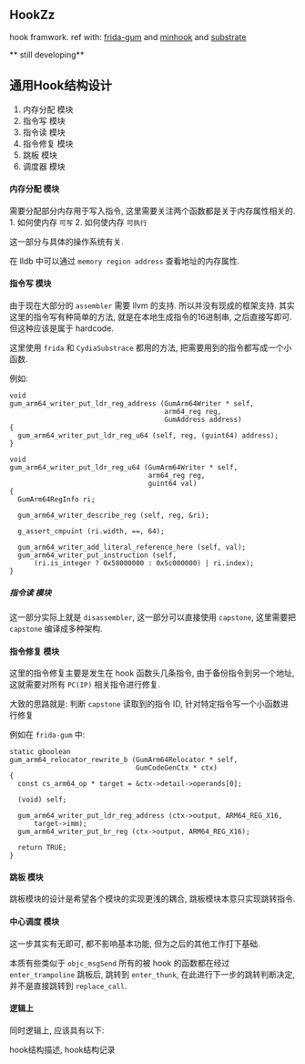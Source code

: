 ## HookZz

hook framwork. ref with: [frida-gum](https://github.com/frida/frida-gum) and [minhook](https://github.com/TsudaKageyu/minhook) and [substrate](https://github.com/jevinskie/substrate)

** still developing**

## 通用Hook结构设计

1. 内存分配 模块
2. 指令写 模块
3. 指令读 模块
4. 指令修复 模块
5. 跳板 模块
6. 调度器 模块

#### 内存分配 模块

需要分配部分内存用于写入指令, 这里需要关注两个函数都是关于内存属性相关的. 1. 如何使内存 `可写` 2. 如何使内存 `可执行`

这一部分与具体的操作系统有关.

在 lldb 中可以通过 `memory region address` 查看地址的内存属性.

#### 指令写 模块

由于现在大部分的 `assembler` 需要 llvm 的支持. 所以并没有现成的框架支持. 其实这里的指令写有种简单的方法, 就是在本地生成指令的16进制串, 之后直接写即可. 但这种应该是属于 hardcode.

这里使用 `frida` 和 `CydiaSubstrace` 都用的方法, 把需要用到的指令都写成一个小函数.

例如:

```
void
gum_arm64_writer_put_ldr_reg_address (GumArm64Writer * self,
                                      arm64_reg reg,
                                      GumAddress address)
{
  gum_arm64_writer_put_ldr_reg_u64 (self, reg, (guint64) address);
}

void
gum_arm64_writer_put_ldr_reg_u64 (GumArm64Writer * self,
                                  arm64_reg reg,
                                  guint64 val)
{
  GumArm64RegInfo ri;

  gum_arm64_writer_describe_reg (self, reg, &ri);

  g_assert_cmpuint (ri.width, ==, 64);

  gum_arm64_writer_add_literal_reference_here (self, val);
  gum_arm64_writer_put_instruction (self,
      (ri.is_integer ? 0x58000000 : 0x5c000000) | ri.index);
}

```

##### 指令读 模块

这一部分实际上就是 `disassembler`, 这一部分可以直接使用 `capstone`, 这里需要把 `capstone` 编译成多种架构.

#### 指令修复 模块

这里的指令修复主要是发生在 hook 函数头几条指令, 由于备份指令到另一个地址, 这就需要对所有 `PC(IP)` 相关指令进行修复.

大致的思路就是: 判断 `capstone` 读取到的指令 ID, 针对特定指令写一个小函数进行修复

例如在 `frida-gum` 中:

```
static gboolean
gum_arm64_relocator_rewrite_b (GumArm64Relocator * self,
                               GumCodeGenCtx * ctx)
{
  const cs_arm64_op * target = &ctx->detail->operands[0];

  (void) self;

  gum_arm64_writer_put_ldr_reg_address (ctx->output, ARM64_REG_X16,
      target->imm);
  gum_arm64_writer_put_br_reg (ctx->output, ARM64_REG_X16);

  return TRUE;
}
```

#### 跳板 模块

跳板模块的设计是希望各个模块的实现更浅的耦合, 跳板模块本意只实现跳转指令.

#### 中心调度 模块

这一步其实有无即可, 都不影响基本功能, 但为之后的其他工作打下基础.

本质有些类似于 `objc_msgSend` 所有的被 hook 的函数都在经过 `enter_trampoline` 跳板后, 跳转到 `enter_thunk`, 在此进行下一步的跳转判断决定, 并不是直接跳转到 `replace_call`.

#### 逻辑上

同时逻辑上, 应该具有以下:

hook结构描述, hook结构记录